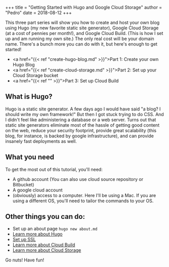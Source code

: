 +++
title = "Getting Started with Hugo and Google Cloud Storage"
author = "Pedro"
date = 2018-08-12
+++

This three part series will show you how to create and host your own blog using Hugo (my new favorite static site generator), Google Cloud Storage (at a cost of pennies per month!), and Google Cloud Build.  (This is how I set up and am running my own site.)  The only real cost will be your domain name.  There's a bunch more you can do with it, but here's enough to get started!

- <a href="{{< ref "create-hugo-blog.md" >}}">Part 1: Create your own Hugo Blog</a>
- <a href="{{< ref "create-cloud-storage.md" >}}">Part 2: Set up your Cloud Storage bucket</a>
- <a href="{{< ref "" >}}">Part 3: Set up Cloud Build</a>

## What is Hugo?
Hugo is a static site generator.  A few days ago I would have said "a blog? I should write my own framework!"  But then I got stuck trying to do CSS.  And I didn't feel like administering a database or a web server.  Turns out that static site generators eliminate most of the hassle of getting good content on the web, reduce your security footprint, provide great scalability (this blog, for instance, is backed by google infrastructure), and can provide insanely fast deployments as well.


## What you need
To get the most out of this tutorial, you'll need:
- A github account (You can also use cloud source repository or Bitbucket)
- A google cloud account
- (obviously) access to a computer.  Here I'll be using a Mac.  If you are using a different OS, you'll need to tailor the commands to your OS.


## Other things you can do:
- Set up an about page
`hugo new about.md`
- [Learn more about Hugo](https://gohugo.io/)
- [Set up SSL](https://cloud.google.com/storage/docs/troubleshooting#https)
- [Learn more about Cloud Build](https://cloud.google.com/cloud-build/)
- [Learn more about Cloud Storage](https://cloud.google.com/storage/)

Go nuts!  Have fun!